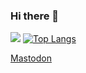 ### Hi there 👋

![](https://github-readme-stats.vercel.app/api?username=aimuz&count_private=true&show_icons=true)
[![Top Langs](https://github-readme-stats.vercel.app/api/top-langs/?username=aimuz&layout=compact)](#)

<a rel="me" href="https://hachyderm.io/@aimuz">Mastodon</a>
